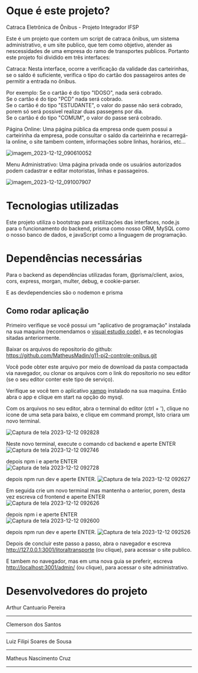<h1>Oque é este projeto?</h1>

Catraca Eletrônica de Ônibus - Projeto Integrador IFSP

Este é um projeto que contem um script de catraca ônibus, um sistema administrativo, e um site publico, que tem como objetivo, atender as nescessidades de uma empresa do ramo de transportes publicos. Portanto este projeto foi dividido em três interfaces:

 Catraca: Nesta interface, ocorre a verificação da validade das carteirinhas, se o saldo é suficiente, verifica o tipo do cartão dos passageiros antes de permitir a entrada no ônibus.

 Por exemplo: Se o cartão é do tipo "IDOSO", nada será cobrado.<br>
              Se o cartão é do tipo "PCD" nada será cobrado.<br>
              Se o cartão é do tipo "ESTUDANTE", o valor do passe não será cobrado, porem só será possivel realizar duas passegens por dia.<br>
              Se o cartão é do tipo "COMUM", o valor do passe será cobrado.<br>

 Página Online: Uma página pública da empresa onde quem possui a carteirinha da empresa, pode consultar o saldo da carteirinha e recarregá-la online, o site tambem contem, informações sobre linhas, horários, etc...<br>

 ![imagem_2023-12-12_090610052](https://github.com/MatheusMadin/g11-pj2-controle-onibus/assets/141776167/5f0c818c-c343-487e-8611-d1a1d21d8759)

 Menu Administrativo: Uma página privada onde os usuários autorizados podem cadastrar e editar motoristas, linhas e passageiros.<br>

 ![imagem_2023-12-12_091007907](https://github.com/MatheusMadin/g11-pj2-controle-onibus/assets/141776167/f7e839f1-59f6-4e80-aa6f-98f837a80e7a)


<h1>Tecnologias utilizadas</h1>

Este projeto utiliza o bootstrap para estilizações das interfaces, node.js para o funcionamento do backend, prisma como nosso ORM, MySQL como o nosso banco de dados, e javaScript como a linguagem de programação.

<h1>Dependências necessárias</h1>

Para o backend as dependências utilizadas foram, @prisma/client, axios, cors, express, morgan, multer, debug, e cookie-parser.

E as devdependencies são o nodemon e prisma

<h2>Como rodar aplicação</h2>

Primeiro verifique se você possui um "aplicativo de programação" instalada na sua maquina (recomendamos o <a href='https://code.visualstudio.com/download'>visual estudio code</a>), e as tecnologias sitadas anteriormente.

Baixar os arquivos do repositorio do github: https://github.com/MatheusMadin/g11-pj2-controle-onibus.git

Você pode obter este arquivo por meio de download da pasta compactada via navegador, ou clonar os arquivos com o link do repositorio no seu editor (se o seu editor conter este tipo de serviço).

Verifique se você tem o aplicativo <a  href='https://www.apachefriends.org/pt_br/index.html'>xampp</a> instalado na sua maquina. Então abra o app e clique em start na opçâo do mysql.

Com os arquivos no seu editor, abra o terminal do editor (ctrl + '), clique no icone de uma seta para baixo, e clique em command prompt, Isto criara um novo terminal.<br>

![Captura de tela 2023-12-12 092828](https://github.com/MatheusMadin/g11-pj2-controle-onibus/assets/141776167/d3be09b0-e753-4f61-b14c-04b024b33fc1)

Neste novo terminal, execute o comando cd backend e aperte ENTER<br>
![Captura de tela 2023-12-12 092746](https://github.com/MatheusMadin/g11-pj2-controle-onibus/assets/141776167/b575bcbb-1513-4e68-b0f5-ba69f8ea0dd6)

depois npm i e aperte ENTER<br>
![Captura de tela 2023-12-12 092728](https://github.com/MatheusMadin/g11-pj2-controle-onibus/assets/141776167/0b612285-0e92-4fb6-be30-571dc70e268b)

depois npm run dev e aperte ENTER.
![Captura de tela 2023-12-12 092627](https://github.com/MatheusMadin/g11-pj2-controle-onibus/assets/141776167/013c1336-575a-4a25-b2fc-472c294781df)


Em seguida crie um novo terminal mas mantenha o anterior, porem, desta vez escreva cd frontend e aperte ENTER<br>
![Captura de tela 2023-12-12 092626](https://github.com/MatheusMadin/g11-pj2-controle-onibus/assets/141776167/ef73928e-ee3e-45c6-bc60-27b7d6449dbb)

depois npm i e aperte ENTER<br>
![Captura de tela 2023-12-12 092600](https://github.com/MatheusMadin/g11-pj2-controle-onibus/assets/141776167/1d7dc2b1-f2cf-4fdc-b924-93821d09baec)

depois npm run dev e aperte ENTER.
![Captura de tela 2023-12-12 092526](https://github.com/MatheusMadin/g11-pj2-controle-onibus/assets/141776167/f36a0884-a466-45b4-9a3d-8da0f3ea6901)

Depois de concluir este passo a passo, abra o navegador e escreva <a  href='http://127.0.0.1:3001/litoraltransporte'>http://127.0.0.1:3001/litoraltransporte</a> (ou clique), para acessar o site publico.

E tambem no navegador, mas em uma nova guia se preferir, escreva <a  href='http://localhost:3001/admin/'>http://localhost:3001/admin/</a> (ou clique), para acessar o site administrativo.

 <h1>Desenvolvedores do projeto</h1>

 Arthur Cantuario Pereira<hr>
 Clemerson dos Santos <hr>
 Luiz Filipi Soares de Sousa<hr>
 Matheus Nascimento Cruz<hr>


